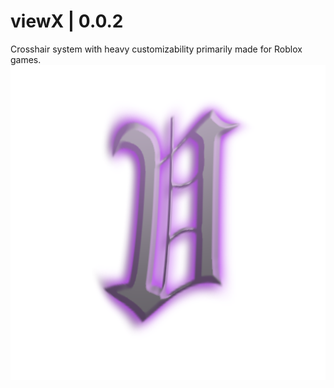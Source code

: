 # viewX | 0.0.2
Crosshair system with heavy customizability primarily made for Roblox games.
![Logo](images/viewX.png)
